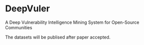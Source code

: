# DeepVuler
A Deep Vulnerability Intelligence Mining System for Open-Source Communities


The datasets will be publised after paper accepted.

